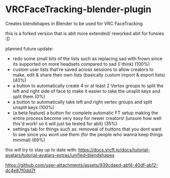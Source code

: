 # VRCFaceTracking-blender-plugin
Creates blendshapes in Blender to be used for VRC FaceTracking

this is a forked version that is abit more extended/ reworked abit for funsies :D

planned future update:
- redo some small bits of the lists such as replacing sad with frown since its supported on more headsets compared to sad (i think) (100%)
- custom user lists that're saved across sessions to allow creators to make, edit & share their own lists (basically custom import & export lists) (40%)
- a button to automatically create 4 or at least 2 Vertex groups to split the left and right side of face to make it easier to take the unsplit keys and split them (0%)
- a button to automatically take left and right vertex groups and split unsplit keys (100%)
- (a beta feature) a button for complete automatic FT setup making the entire process become very easy for newer creators! (unsure how well this'd work! so it will just be tested for abit) (35%)
- settings tab for things such as: removeal of buttons that you dont want to see since you wont use them (for the people who wanna keep things minimal) (69%)

this will try to stay up to date with: https://docs.vrcft.io/docs/tutorial-avatars/tutorial-avatars-extras/unified-blendshapes

https://github.com/user-attachments/assets/939cdaed-abf4-40df-ab12-dc4e87f0dd7f
